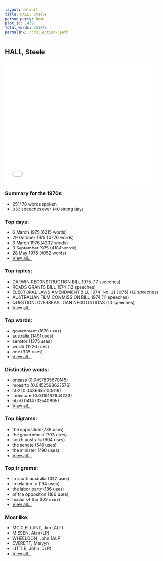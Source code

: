 ```yaml
---
layout: default
title: HALL, Steele
person_party: None
plot_id: 1439
total_words: 251478
permalink: /:collection/:path
---
```


## HALL, Steele

<iframe width="100%" height="400" frameborder="0" scrolling="no" src="//plot.ly/~wragge/1439.embed"></iframe>


### Summary for the 1970s:

* 251478 words spoken
* 333 speeches over 140 sitting days


### Top days:

* 6 March 1975 (6215 words)
* 29 October 1975 (4776 words)
* 3 March 1976 (4232 words)
* 3 September 1975 (4184 words)
* 28 May 1975 (4052 words)
* [View all...](days/)


### Top topics:

* DARWIN RECONSTRUCTION BILL 1975 (17 speeches)
* ROADS GRANTS BILL 1974 (12 speeches)
* ELECTORAL LAWS AMENDMENT BILL 1974 [No. 2] (1975) (12 speeches)
* AUSTRALIAN FILM COMMISSION BILL 1974 (11 speeches)
* QUESTION: OVERSEAS LOAN NEGOTIATIONS (10 speeches)
* [View all...](topics/)


### Top words:

* government (1678 uses)
* australia (1491 uses)
* senator (1375 uses)
* would (1226 uses)
* one (935 uses)
* [View all...](words/)


### Distinctive words:

* onpass (0.0497805670145)
* monarto (0.0452598627576)
* c02 (0.0436655100616)
* indenture (0.0418187940223)
* bb (0.0414733540895)
* [View all...](sig_words/)


### Top bigrams:

* the opposition (738 uses)
* the government (703 uses)
* south australia (604 uses)
* the senate (546 uses)
* the minister (490 uses)
* [View all...](bigrams/)


### Top trigrams:

* in south australia (327 uses)
* in relation to (194 uses)
* the labor party (186 uses)
* of the opposition (186 uses)
* leader of the (169 uses)
* [View all...](trigrams/)


### Most like:

* MCCLELLAND, Jim (ALP)
* MISSEN, Alan (LP)
* WHEELDON, John (ALP)
* EVERETT, Mervyn 
* LITTLE, John (DLP)
* [View all...](similarities/)

